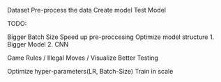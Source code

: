 Dataset
Pre-process the data
Create model
Test Model

TODO:

Bigger Batch Size
Speed up pre-proccesing
Optimize model structure
    1. Bigger Model
    2. CNN

Game Rules / Illegal Moves / Visualize
Better Testing

Optimize hyper-parameters(LR, Batch-Size)
Train in scale